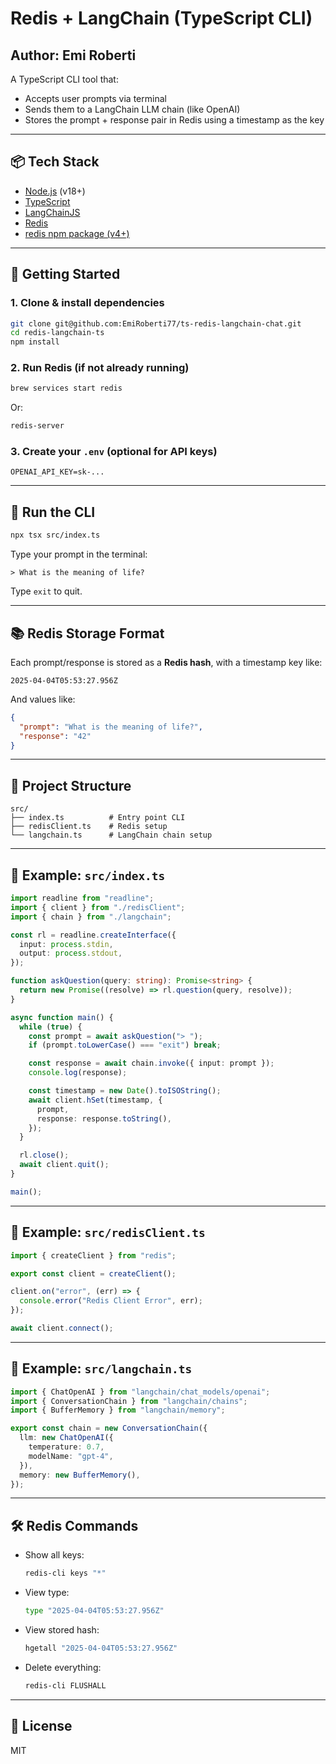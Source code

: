 # Redis + LangChain (TypeScript CLI)

## Author: Emi Roberti

A TypeScript CLI tool that:

- Accepts user prompts via terminal
- Sends them to a LangChain LLM chain (like OpenAI)
- Stores the prompt + response pair in Redis using a timestamp as the key

---

## 📦 Tech Stack

- [Node.js](https://nodejs.org/) (v18+)
- [TypeScript](https://www.typescriptlang.org/)
- [LangChainJS](https://js.langchain.com/)
- [Redis](https://redis.io/)
- [redis npm package (v4+)](https://www.npmjs.com/package/redis)

---

## 🚀 Getting Started

### 1. Clone & install dependencies

```bash
git clone git@github.com:EmiRoberti77/ts-redis-langchain-chat.git
cd redis-langchain-ts
npm install
```

### 2. Run Redis (if not already running)

```bash
brew services start redis
```

Or:

```bash
redis-server
```

### 3. Create your `.env` (optional for API keys)

```env
OPENAI_API_KEY=sk-...
```

---

## 🧪 Run the CLI

```bash
npx tsx src/index.ts
```

Type your prompt in the terminal:

```
> What is the meaning of life?
```

Type `exit` to quit.

---

## 📚 Redis Storage Format

Each prompt/response is stored as a **Redis hash**, with a timestamp key like:

```text
2025-04-04T05:53:27.956Z
```

And values like:

```json
{
  "prompt": "What is the meaning of life?",
  "response": "42"
}
```

---

## 📁 Project Structure

```
src/
├── index.ts          # Entry point CLI
├── redisClient.ts    # Redis setup
└── langchain.ts      # LangChain chain setup
```

---

## 📄 Example: `src/index.ts`

```ts
import readline from "readline";
import { client } from "./redisClient";
import { chain } from "./langchain";

const rl = readline.createInterface({
  input: process.stdin,
  output: process.stdout,
});

function askQuestion(query: string): Promise<string> {
  return new Promise((resolve) => rl.question(query, resolve));
}

async function main() {
  while (true) {
    const prompt = await askQuestion("> ");
    if (prompt.toLowerCase() === "exit") break;

    const response = await chain.invoke({ input: prompt });
    console.log(response);

    const timestamp = new Date().toISOString();
    await client.hSet(timestamp, {
      prompt,
      response: response.toString(),
    });
  }

  rl.close();
  await client.quit();
}

main();
```

---

## 📄 Example: `src/redisClient.ts`

```ts
import { createClient } from "redis";

export const client = createClient();

client.on("error", (err) => {
  console.error("Redis Client Error", err);
});

await client.connect();
```

---

## 📄 Example: `src/langchain.ts`

```ts
import { ChatOpenAI } from "langchain/chat_models/openai";
import { ConversationChain } from "langchain/chains";
import { BufferMemory } from "langchain/memory";

export const chain = new ConversationChain({
  llm: new ChatOpenAI({
    temperature: 0.7,
    modelName: "gpt-4",
  }),
  memory: new BufferMemory(),
});
```

---

## 🛠 Redis Commands

- Show all keys:

  ```bash
  redis-cli keys "*"
  ```

- View type:

  ```bash
  type "2025-04-04T05:53:27.956Z"
  ```

- View stored hash:

  ```bash
  hgetall "2025-04-04T05:53:27.956Z"
  ```

- Delete everything:
  ```bash
  redis-cli FLUSHALL
  ```

---

## 📄 License

MIT
